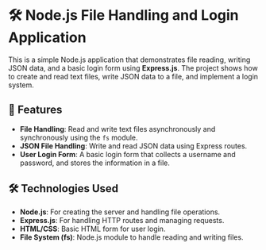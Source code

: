 # 🛠️ Node.js File Handling and Login Application

This is a simple Node.js application that demonstrates file reading, writing JSON data, and a basic login form using **Express.js**. The project shows how to create and read text files, write JSON data to a file, and implement a login system.

## 🚀 Features

- **File Handling**: Read and write text files asynchronously and synchronously using the `fs` module.
- **JSON File Handling**: Write and read JSON data using Express routes.
- **User Login Form**: A basic login form that collects a username and password, and stores the information in a file.

## 🛠️ Technologies Used

- **Node.js**: For creating the server and handling file operations.
- **Express.js**: For handling HTTP routes and managing requests.
- **HTML/CSS**: Basic HTML form for user login.
- **File System (fs)**: Node.js module to handle reading and writing files.
